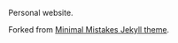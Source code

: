 Personal website.

Forked from [Minimal Mistakes Jekyll theme](https://github.com/mmistakes/minimal-mistakes).

